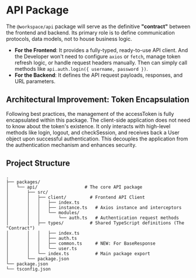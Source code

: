# API Package

The `@workspace/api` package will serve as the definitive **"contract"** between the frontend and backend. Its primary role is to define communication protocols, data models, not to house business logic.

- **For the Frontend**: It provides a fully-typed, ready-to-use API client. And the Developer won't need to configure `axios` or `fetch`, manage token refresh logic, or handle request headers manually. Then can simply call methods like `api.auth.login({ username, password })`.
- **For the Backend**: It defines the API request payloads, responses, and URL parameters.

## Architectural Improvement: Token Encapsulation

Following best practices, the management of the accessToken is fully encapsulated within this package. The client-side application does not need to know about the token's existence. It only interacts with high-level methods like login, logout, and checkSession, and receives back a User object upon successful authentication. This decouples the application from the authentication mechanism and enhances security.

## Project Structure

```
.
├── packages/
│   └── api/                  # The core API package
│       ├── src/
│       │   ├── client/         # Frontend API Client
│       │   │   ├── index.ts
│       │   │   ├── instance.ts   # Axios instance and interceptors
│       │   │   └── modules/
│       │   │       └── auth.ts   # Authentication request methods
│       │   ├── types/          # Shared TypeScript definitions (The "Contract")
│       │   │   ├── index.ts
│       │   │   ├── auth.ts
│       │   │   ├── common.ts     # NEW: For BaseResponse
│       │   │   └── user.ts
│       │   └── index.ts          # Main package export
│       └── package.json
└── package.json
└── tsconfig.json
```
